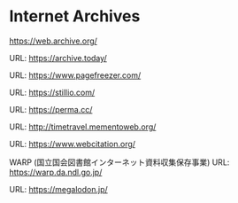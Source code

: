 # Internet Archives

https://web.archive.org/

URL: https://archive.today/

URL: https://www.pagefreezer.com/

URL: https://stillio.com/

URL: https://perma.cc/

URL: http://timetravel.mementoweb.org/

URL: https://www.webcitation.org/

WARP (国立国会図書館インターネット資料収集保存事業)
URL: https://warp.da.ndl.go.jp/

URL: https://megalodon.jp/


